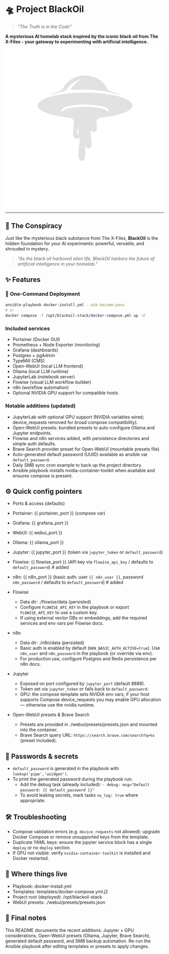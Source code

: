 # 🛸 Project BlackOil

> *"The Truth is in the Code"*

**A mysterious AI homelab stack inspired by the iconic black oil from The X-Files - your gateway to experimenting with artificial intelligence.**

![Project BlackOil Logo](media/logo_white.png)

---

## 🎯 The Conspiracy

Just like the mysterious black substance from The X-Files, **BlackOil** is the hidden foundation for your AI experiments: powerful, versatile, and shrouded in mystery. 

> *"As the black oil harbored alien life, BlackOil harbors the future of artificial intelligence in your homelab."*

## ✨ Features

### 🚀 **One-Command Deployment**
```bash
ansible-playbook docker-install.yml --ask-become-pass
# or
docker compose -f /opt/blackoil-stack/docker-compose.yml up -d
```

### Included services
- Portainer (Docker GUI)
- Prometheus + Node Exporter (monitoring)
- Grafana (dashboards)
- Postgres + pgAdmin
- TypeMill (CMS)
- Open-WebUI (local LLM frontend)
- Ollama (local LLM runtime)
- JupyterLab (notebook server)
- Flowise (visual LLM workflow builder)
- n8n (workflow automation)
- Optional NVIDIA GPU support for compatible hosts

### Notable additions (updated)
- JupyterLab with optional GPU support (NVIDIA variables wired; device_requests removed for broad compose compatibility).
- Open-WebUI presets: bundled presets to auto-configure Ollama and Jupyter endpoints.
- Flowise and n8n services added, with persistence directories and simple auth defaults.
- Brave Search provider preset for Open-WebUI (mountable presets file).
- Auto-generated default password (UUID) available as ansible var `default_password`.
- Daily SMB sync cron example to back up the project directory.
- Ansible playbook installs nvidia-container-toolkit when available and ensures compose is present.

## ⚙️ Quick config pointers

- Ports & access (defaults)
- Portainer: {{ portainer_port }} (compose var)
- Grafana: {{ grafana_port }}
- WebUI: {{ webui_port }}
- Ollama: {{ ollama_port }}
- Jupyter: {{ jupyter_port }} (token via `jupyter_token` or `default_password`)
- Flowise: {{ flowise_port }} (API key via `flowise_api_key` / defaults to `default_password`)   # added
- n8n: {{ n8n_port }} (basic auth: user `{{ n8n_user }}`, password `n8n_password` / defaults to `default_password`)  # added

- Flowise
  - Data dir: ./flowise/data (persisted)
  - Configure `FLOWISE_API_KEY` in the playbook or export `FLOWISE_API_KEY` to use a custom key.
  - If using external vector DBs or embeddings, add the required services and env vars per Flowise docs.

- n8n
  - Data dir: ./n8n/data (persisted)
  - Basic auth is enabled by default (`N8N_BASIC_AUTH_ACTIVE=true`). Use `n8n_user` and `n8n_password` in the playbook (or override via env).
  - For production use, configure Postgres and Redis persistence per n8n docs.


- Jupyter
  - Exposed on port configured by `jupyter_port` (default 8888).
  - Token set via `jupyter_token` or falls back to `default_password`.
  - GPU: the compose template sets NVIDIA env vars; if your host supports Compose device_requests you may enable GPU allocation — otherwise use the nvidia runtime.

- Open-WebUI presets & Brave Search
  - Presets are provided in ./webui/presets/presets.json and mounted into the container.
  - Brave Search query URL: `https://search.brave.com/search?q=%s` (preset included).


## 🔐 Passwords & secrets
- `default_password` is generated in the playbook with `lookup('pipe','uuidgen')`.
- To print the generated password during the playbook run:
  - Add the debug task (already included): `- debug: msg="Default password: {{ default_password }}"`
  - To avoid leaking secrets, mark tasks `no_log: true` where appropriate.

## 🛠 Troubleshooting
- Compose validation errors (e.g. `device_requests` not allowed): upgrade Docker Compose or remove unsupported keys from the template.
- Duplicate YAML keys: ensure the jupyter service block has a single `deploy` or no `deploy` section.
- If GPU not visible: verify `nvidia-container-toolkit` is installed and Docker restarted.

## 🧭 Where things live
- Playbook: docker-install.yml
- Templates: templates/docker-compose.yml.j2
- Project root (deployed): /opt/blackoil-stack
- WebUI presets: ./webui/presets/presets.json

## 📣 Final notes
This README documents the recent additions: Jupyter + GPU considerations, Open-WebUI presets (Ollama, Jupyter, Brave Search), generated default password, and SMB backup automation. Re-run the Ansible playbook after editing templates or presets to apply changes.